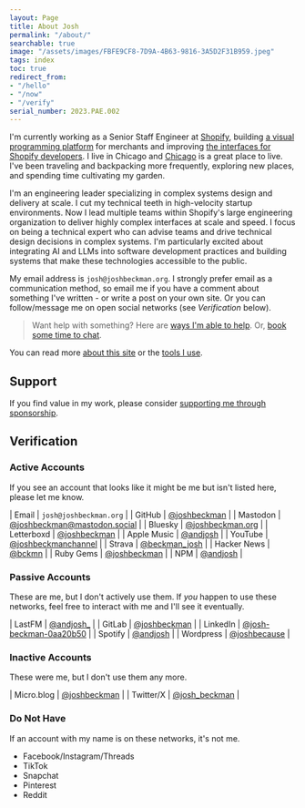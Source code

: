 ```yaml
---
layout: Page
title: About Josh
permalink: "/about/"
searchable: true
image: "/assets/images/FBFE9CF8-7D9A-4B63-9816-3A5D2F31B959.jpeg"
tags: index
toc: true
redirect_from:
- "/hello"
- "/now"
- "/verify"
serial_number: 2023.PAE.002
---
```

I'm currently working as a Senior Staff Engineer at [Shopify](https://shopify.com), building [a visual programming platform](https://www.shopify.com/flow) for merchants and improving [the interfaces for Shopify developers](https://shopify.dev/).
I live in Chicago and [Chicago](/tags#chicago) is a great place to live. I've been traveling and backpacking more frequently, exploring new places, and spending time cultivating my garden.

I'm an engineering leader specializing in complex systems design and delivery at scale. I cut my technical teeth in high-velocity startup environments. Now I lead multiple teams within Shopify's large engineering organization to deliver highly complex interfaces at scale and speed. I focus on being a technical expert who can advise teams and drive technical design decisions in complex systems. I'm particularly excited about integrating AI and LLMs into software development practices and building systems that make these technologies accessible to the public.

My email address is `josh@joshbeckman.org`. I strongly prefer email as a communication method, so email me if you have a comment about something I've written - or write a post on your own site. Or you can follow/message me on open social networks (see *Verification* below).

> Want help with something? Here are [ways I'm able to help](/blog/ways-im-available-to-help). Or, [book some time to chat](https://cal.com/joshbeckman).

You can read more [about this site](/about-this-site) or the [tools I use](/uses).

## Support

If you find value in my work, please consider [supporting me through sponsorship](/sponsorship/).

## Verification

### Active Accounts

If you see an account that looks like it might be me but isn't listed here, please let me know.

| Email | `josh@joshbeckman.org` |
| GitHub | [@joshbeckman](https://github.com/joshbeckman) |
| Mastodon | [@joshbeckman@mastodon.social](https://mastodon.social/@joshbeckman) |
| Bluesky | [@joshbeckman.org](https://bsky.app/profile/joshbeckman.org) |
| Letterboxd | [@joshbeckman](https://letterboxd.com/joshbeckman/) |
| Apple Music | [@andjosh](https://music.apple.com/profile/andjosh) |
| YouTube | [@joshbeckmanchannel](https://www.youtube.com/@joshbeckmanchannel) |
| Strava | [@beckman_josh](https://www.strava.com/athletes/beckman_josh) |
| Hacker News | [@bckmn](https://news.ycombinator.com/user?id=bckmn) |
| Ruby Gems | [@joshbeckman](https://rubygems.org/profiles/joshbeckman) |
| NPM | [@andjosh](https://www.npmjs.com/~andjosh) |

### Passive Accounts
These are me, but I don't actively use them. If *you* happen to use these networks, feel free to interact with me and I'll see it eventually.

| LastFM | [@andjosh_](https://www.last.fm/user/andjosh_) |
| GitLab | [@joshbeckman](https://gitlab.com/joshbeckman) |
| LinkedIn | [@josh-beckman-0aa20b50](https://www.linkedin.com/in/josh-beckman-0aa20b50) |
| Spotify | [@andjosh](https://open.spotify.com/user/u7mkuzxzdh9igmc9ob8vbvvlr) |
| Wordpress | [@joshbecause](https://wordpress.com/reader/users/joshbecause) |

### Inactive Accounts
These were me, but I don't use them any more.

| Micro.blog | [@joshbeckman](https://micro.blog/joshbeckman) |
| Twitter/X | [@josh_beckman](https://twitter.com/josh_beckman) |

### Do Not Have
If an account with my name is on these networks, it's not me.

- Facebook/Instagram/Threads
- TikTok
- Snapchat
- Pinterest
- Reddit
